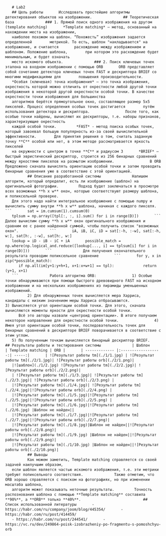 ﻿       # Lab2
       ## Цель работы       Исследовать простейшие алгоритмы детектирования объектов на изображении.              ## Теоретическая база              ### 1. Прямой поиск одного изображения на другом (template matching)       *Template matching* — метод, основанный на нахождении места на изображении,
       наиболее похожем на шаблон. “Похожесть” изображения задается определенной        метрикой. То есть, шаблон "накладывается" на изображение, и считается       расхождение между изображением и шаблоном. Положение шаблона,        при котором это расхождение будет минимальным, и будет означать 
       место искомого объекта.              ### 2. Поиск ключевых точек эталона на входном изображении с помощью ORB       ORB представляет собой сочетание детектора ключевых точек FAST и дескриптора BRIEF со многими модификациями для        повышения производительности.
       *Особая (ключевая) точка изображения* – это точка изображения, окрестность которой можно отличить от окрестности любой другой точки        изображения в некоторой другой окрестности особой точки. В качестве окрестности точки изображения для большинства 
       алгоритмов берётся прямоугольное окно, составляющее размер 5x5 пикселей. Процесс определения особых точек достигается        путём использования детектора и дескриптора.                После того, как особые точки найдены, вычисляют их дескрипторы, т.е. наборы признаков, характеризующие окрестность 
       каждой особой точки.         *FAST* - метод поиска особых точек, который завоевал большую популярность из-за своей вычислительной эффективности.        Для принятия решения о том, считать заданную точку **С** особой или нет, в этом методе рассматривается яркость пикселей
       на окружности с центром в точке **С** и радиусом 3       *BRIEF* – быстрый эвристический дескриптор, строится из 256 бинарных сравнений между яркостями пикселов на размытом изображении.                В ORB Предложено сначала вычислять ориентацию особой точки и затем проводить бинарные сравнения уже в соответствие с этой ориентацией. 
              ## Описание разработанной системы              Напишем алгоритм, который определит, есть ли изображение (шаблон) на оригинальной фотографии.         Подход будет заключаться в просмотре всех возможных **h x w** окон, которые соответствуют размеру шаблона, и попиксельной проверке. 
       Для этого надо найти интегральное изображение с помощью numpy и вычислить сумму внутри **h x w** шаблона, начиная с каждого пикселя.       ```       sat = im.cumsum(1).cumsum(0)
       tplsum = np.array([tpl[:, :, i].sum() for i in range(D)])       ```              Далее вычислим сумму **h x w** окон оригинального изображения и сравним ее с ранее найденной суммой, чтобы получить список "возможных окон".              ```       iA, iB, iC, iD = sat[:-h, :-w], sat[:-h, w:], sat[h:, :-w], sat[h:, w:]
       lookup = iD - iB - iC + iA       possible_match = np.where(np.logical_and.reduce([lookup[..., i] == tplsum[i] for i in range(D)]))       ```              Для получения окончательного результата проводим попиксельное сравнение       ```       for y, x in zip(*possible_match):
          if np.all(im[y+1:y+h+1, x+1:x+w+1] == tpl):             return (y+1, x+1)
       ```              Работа алгоритма ORB:                1) Особые точки обнаруживаются при помощи быстрого древовидного FAST на исходном изображении и на нескольких изображениях из пирамиды уменьшенных изображений.  
              2) Для обнаруженных точек вычисляется мера Харриса, кандидаты с низким значением меры Харриса отбрасываются.                3) Вычисляется угол ориентации особой точки. Для этого, сначала вычисляются моменты яркости для окрестности особой точки.
          Всё это авторы назвали «центроид ориентации». В итоге получаем некоторое направление для окрестности особой точки.                4) Имея угол ориентации особой точки, последовательность точек для бинарных сравнений в дескрипторе BRIEF поворачивается в соответствие с этим углом.  
       5) По полученным точкам вычисляется бинарный дескриптор BRIEF.              ## Результаты работы и тестирования системы              | Шаблон       | Template matching | ORB |       | ------------- |:------------------:| -----:|       | ![Результат работы tm](./1/1.jpg) | ![Результат работы tm](./2/1.jpg)| ![Результат работы orb](./2/1.png)|
       |![шаблон](./1/2.jpg) ![Результат работы tm](./2/2.jpg)| ![Результат работы orb](./2/2.png)|
       | ![Результат работы tm](./1/3.jpg)| ![Результат работы tm](./2/3.jpg)| ![Результат работы orb](./2/3.png) |
       |![Результат работы tm](./1/4.jpg)| ![Результат работы tm](./2/4.jpg)|![Результат работы orb](./2/4.png) |
       |![Результат работы tm](./1/5.jpg)|![Результат работы tm](./2/5.jpg)|![Результат работы orb](./2/5.png) |
       |![Результат работы tm](./1/6.jpg)|![Результат работы tm](./2/6.jpg) |Шаблон не найден||
       |![Результат работы tm](./1/7.jpg)|![Результат работы tm](./2/7.jpg)|![Результат работы orb](./2/7.png)|
       |![Результат работы tm](./1/8.jpg)|Шаблон не найден||![Результат работы orb](./2/8.png)|
       |![Результат работы tm](./1/9.jpg) |Шаблон не найден||![Результат работы orb](./2/9.png)|
       |![Результат работы tm](./1/10.jpg) |Шаблон не найден||![Результат работы orb](./2/10.png)|
              ## Выводы
              Как можем заметить, Template matching справляется со своей задачей наилучшим образом,
       если шаблон является частью искомого изображения, т.е. эти метрики требуют попиксельного соответствия.              Также отметим, что ORB хорошо справляется с поиском на фотографиях, но при изменении масштаба шаблона,
       алгоритм может показывать неточные результаты.         Точность распознования шаблона с помощью **Template matching** составила **90%**, а **ORB** только **40%**.                            ## Список использованной литературы       - https://habr.com/ru/company/joom/blog/445354/       - https://habr.com/ru/post/414459/
       - https://habr.com/ru/post/244541/       - https://vc.ru/dev/249864-poisk-izobrazheniy-po-fragmentu-s-pomoshchyu-orb
